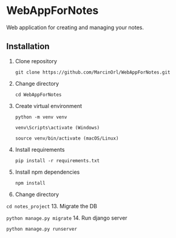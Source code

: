 # WebAppForNotes
Web application for creating and managing your notes.

## Installation

1. Clone repository
   
   `git clone https://github.com/MarcinOrl/WebAppForNotes.git`
3. Change directory
   
   `cd WebAppForNotes`
5. Create virtual environment
   
   `python -m venv venv`
   
   `venv\Scripts\activate (Windows)`
   
   `source venv/bin/activate (macOS/Linux)`
7. Install requirements
   
   `pip install -r requirements.txt`
9. Install npm dependencies
    
   `npm install`
11. Change directory
    
   `cd notes_project`
13. Migrate the DB

   `python manage.py migrate`
14. Run django server

   `python manage.py runserver`
